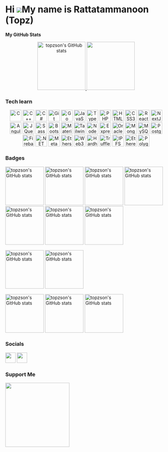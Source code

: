 Hi ![](https://user-images.githubusercontent.com/18350557/176309783-0785949b-9127-417c-8b55-ab5a4333674e.gif)My name is Rattatammanoon (Topz)
================================================================================================================================================
<b>My GitHub Stats</b>

<p align="center">
<a href="http://www.github.com/topzson" ><img height="150px" src="https://github-readme-stats.vercel.app/api?username=topzson&show_icons=true&hide=contribs&count_private=true&title_color=0891b2&text_color=ffffff&icon_color=0891b2&bg_color=1c1917&hide_border=true&show_icons=true" alt="topzson's GitHub stats" /> <img height="150px" src="https://github-readme-streak-stats.herokuapp.com/?user=topzson&stroke=ffffff&background=1c1917&ring=0891b2&fire=0891b2&currStreakNum=ffffff&currStreakLabel=0891b2&sideNums=ffffff&sideLabels=ffffff&dates=ffffff&hide_border=true" /></a>

### Tech learn

<p align="center">
<a href="https://docs.microsoft.com/en-us/cpp/?view=msvc-170" target="_blank" rel="noreferrer"><img src="https://raw.githubusercontent.com/danielcranney/readme-generator/main/public/icons/skills/c-colored.svg" width="36" height="36" alt="C" /></a>
<a href="https://docs.microsoft.com/en-us/cpp/?view=msvc-170" target="_blank" rel="noreferrer"><img src="https://raw.githubusercontent.com/danielcranney/readme-generator/main/public/icons/skills/cplusplus-colored.svg" width="36" height="36" alt="C++" /></a>
<a href="https://docs.microsoft.com/en-us/dotnet/csharp/" target="_blank" rel="noreferrer"><img src="https://raw.githubusercontent.com/danielcranney/readme-generator/main/public/icons/skills/csharp-colored.svg" width="36" height="36" alt="C#" /></a>
<a href="https://git-scm.com/" target="_blank" rel="noreferrer"><img src="https://raw.githubusercontent.com/danielcranney/readme-generator/main/public/icons/skills/git-colored.svg" width="36" height="36" alt="Git" /></a>
<a href="https://go.dev/doc/" target="_blank" rel="noreferrer"><img src="https://raw.githubusercontent.com/danielcranney/readme-generator/main/public/icons/skills/go-colored.svg" width="36" height="36" alt="Go" /></a>
<a href="https://developer.mozilla.org/en-US/docs/Web/JavaScript" target="_blank" rel="noreferrer"><img src="https://raw.githubusercontent.com/danielcranney/readme-generator/main/public/icons/skills/javascript-colored.svg" width="36" height="36" alt="JavaScript" /></a>
<a href="https://www.typescriptlang.org/" target="_blank" rel="noreferrer"><img src="https://raw.githubusercontent.com/danielcranney/readme-generator/main/public/icons/skills/typescript-colored.svg" width="36" height="36" alt="TypeScript" /></a>
<a href="https://www.php.net/" target="_blank" rel="noreferrer"><img src="https://raw.githubusercontent.com/danielcranney/readme-generator/main/public/icons/skills/php-colored.svg" width="36" height="36" alt="PHP" /></a>
<a href="https://developer.mozilla.org/en-US/docs/Glossary/HTML5" target="_blank" rel="noreferrer"><img src="https://raw.githubusercontent.com/danielcranney/readme-generator/main/public/icons/skills/html5-colored.svg" width="36" height="36" alt="HTML5" /></a>
<a href="https://www.w3.org/TR/CSS/#css" target="_blank" rel="noreferrer"><img src="https://raw.githubusercontent.com/danielcranney/readme-generator/main/public/icons/skills/css3-colored.svg" width="36" height="36" alt="CSS3" /></a>
<a href="https://reactjs.org/" target="_blank" rel="noreferrer"><img src="https://raw.githubusercontent.com/danielcranney/readme-generator/main/public/icons/skills/react-colored.svg" width="36" height="36" alt="React" /></a>
<a href="https://nextjs.org/docs" target="_blank" rel="noreferrer"><img src="https://raw.githubusercontent.com/danielcranney/readme-generator/main/public/icons/skills/nextjs-colored.svg" width="36" height="36" alt="NextJs" /></a>
<a href="https://angular.io/" target="_blank" rel="noreferrer"><img src="https://raw.githubusercontent.com/danielcranney/readme-generator/main/public/icons/skills/angularjs-colored.svg" width="36" height="36" alt="Angular" /></a>
<a href="https://jquery.com/" target="_blank" rel="noreferrer"><img src="https://raw.githubusercontent.com/danielcranney/readme-generator/main/public/icons/skills/jquery-colored.svg" width="36" height="36" alt="JQuery" /></a>
<a href="https://sass-lang.com/" target="_blank" rel="noreferrer"><img src="https://raw.githubusercontent.com/danielcranney/readme-generator/main/public/icons/skills/sass-colored.svg" width="36" height="36" alt="Sass" /></a>
<a href="https://getbootstrap.com/" target="_blank" rel="noreferrer"><img src="https://raw.githubusercontent.com/danielcranney/readme-generator/main/public/icons/skills/bootstrap-colored.svg" width="36" height="36" alt="Bootstrap" /></a>
<a href="https://mui.com/" target="_blank" rel="noreferrer"><img src="https://raw.githubusercontent.com/danielcranney/readme-generator/main/public/icons/skills/materialui-colored.svg" width="36" height="36" alt="Material UI" /></a>
<a href="https://tailwindcss.com/" target="_blank" rel="noreferrer"><img src="https://raw.githubusercontent.com/danielcranney/readme-generator/main/public/icons/skills/tailwindcss-colored.svg" width="36" height="36" alt="TailwindCSS" /></a>
<a href="https://nodejs.org/en/" target="_blank" rel="noreferrer"><img src="https://raw.githubusercontent.com/danielcranney/readme-generator/main/public/icons/skills/nodejs-colored.svg" width="36" height="36" alt="NodeJS" /></a>
<a href="https://expressjs.com/" target="_blank" rel="noreferrer"><img src="https://raw.githubusercontent.com/danielcranney/readme-generator/main/public/icons/skills/express-colored.svg" width="36" height="36" alt="Express" /></a>
<a href="https://www.oracle.com/uk/index.html" target="_blank" rel="noreferrer"><img src="https://raw.githubusercontent.com/danielcranney/readme-generator/main/public/icons/skills/oracle-colored.svg" width="36" height="36" alt="Oracle" /></a>
<a href="https://www.mongodb.com/" target="_blank" rel="noreferrer"><img src="https://raw.githubusercontent.com/danielcranney/readme-generator/main/public/icons/skills/mongodb-colored.svg" width="36" height="36" alt="MongoDB" /></a>
<a href="https://www.mysql.com/" target="_blank" rel="noreferrer"><img src="https://raw.githubusercontent.com/danielcranney/readme-generator/main/public/icons/skills/mysql-colored.svg" width="36" height="36" alt="MySQL" /></a>
<a href="https://www.postgresql.org/" target="_blank" rel="noreferrer"><img src="https://raw.githubusercontent.com/danielcranney/readme-generator/main/public/icons/skills/postgresql-colored.svg" width="36" height="36" alt="PostgreSQL" /></a>
<a href="https://firebase.google.com/" target="_blank" rel="noreferrer"><img src="https://raw.githubusercontent.com/danielcranney/readme-generator/main/public/icons/skills/firebase-colored.svg" width="36" height="36" alt="Firebase" /></a>
<a href="https://dotnet.microsoft.com/en-us/" target="_blank" rel="noreferrer"><img src="https://raw.githubusercontent.com/danielcranney/readme-generator/main/public/icons/skills/dot-net-colored.svg" width="36" height="36" alt=".NET" /></a>
<a href="https://metamask.io/" target="_blank" rel="noreferrer"><img src="https://raw.githubusercontent.com/danielcranney/readme-generator/main/public/icons/skills/metamask-colored.svg" width="36" height="36" alt="MetaMask" /></a>
<a href="https://ethers.io" target="_blank" rel="noreferrer"><img src="https://raw.githubusercontent.com/danielcranney/readme-generator/main/public/icons/skills/ethers-colored.svg" width="36" height="36" alt="Ethers" /></a>
<a href="https://web3js.readthedocs.io/en/v1.7.1/#" target="_blank" rel="noreferrer"><img src="https://raw.githubusercontent.com/danielcranney/readme-generator/main/public/icons/skills/web3js-colored.svg" width="36" height="36" alt="Web3Js" /></a>
<a href="https://hardhat.org/" target="_blank" rel="noreferrer"><img src="https://raw.githubusercontent.com/danielcranney/readme-generator/main/public/icons/skills/hardhat-colored.svg" width="36" height="36" alt="Hardhat" /></a>
<a href="https://trufflesuite.com" target="_blank" rel="noreferrer"><img src="https://raw.githubusercontent.com/danielcranney/readme-generator/main/public/icons/skills/truffle-colored.svg" width="36" height="36" alt="Truffle" /></a>
<a href="https://ipfs.io/" target="_blank" rel="noreferrer"><img src="https://raw.githubusercontent.com/danielcranney/readme-generator/main/public/icons/skills/ipfs-colored.svg" width="36" height="36" alt="IPFS" /></a>
<a href="https://ethereum.org/en/" target="_blank" rel="noreferrer"><img src="https://raw.githubusercontent.com/danielcranney/readme-generator/main/public/icons/skills/ethereum-colored.svg" width="36" height="36" alt="Ethereum" /></a>
<a href="https://polygon.technology/" target="_blank" rel="noreferrer"><img src="https://raw.githubusercontent.com/danielcranney/readme-generator/main/public/icons/skills/polygon-colored.svg" width="36" height="36" alt="Polygon" /></a>
</p>

### Badges
<a href="https://www.credly.com/badges/b96401b3-249a-404e-ad83-916380171d68/public_url"><img height="120px" src="https://images.credly.com/size/680x680/images/49ecade1-d65c-4f13-8573-9601844d54f9/image.png" alt="topzson's GitHub stats" /></a>
<a href="https://www.credly.com/badges/a7bb226d-259f-4e0f-83fa-2c6630cd2f58/public_url"><img height="120px" src="https://images.credly.com/size/680x680/images/2313e36b-9375-4d07-8381-a54a5cde56af/image.png" alt="topzson's GitHub stats" /></a>
<a href="https://www.credly.com/badges/96606da6-69da-40a0-b172-e5993fdf0be9/public_url"><img height="120px" src="https://images.credly.com/size/680x680/images/c9828408-be6b-4ffa-8984-451ee3935d67/image.png" alt="topzson's GitHub stats" /></a>
<a href="https://www.credly.com/badges/2028dbd1-875f-4c66-8ec6-711af6b08392/public_url"><img height="120px" src="https://images.credly.com/size/680x680/images/5d7726dd-2df3-4d19-8597-73c0adb2e84c/image.png" alt="topzson's GitHub stats" /></a>
<a href="https://www.credly.com/badges/84134d42-82d5-4ba6-b133-ee9528c65057/public_url"><img height="120px" src="https://images.credly.com/size/680x680/images/bb33cc4f-0f86-4195-a6e5-f4b71d142cd1/image.png" alt="topzson's GitHub stats" /></a>
<a href="https://www.credly.com/badges/65d5c876-2097-4670-9771-40a2232f5cdf/public_url"><img height="120px" src="https://images.credly.com/size/680x680/images/7cbb2fc6-84eb-416d-8bd1-813fba86c259/image.png" alt="topzson's GitHub stats" /></a>
<a href="https://www.credly.com/badges/4a8a3180-8c62-4b51-aff3-bc488fff3b68/public_url"><img height="120px" src="https://images.credly.com/size/680x680/images/6b8bfb64-2354-479e-8a22-b644440ae848/image.png" alt="topzson's GitHub stats" /></a>

<a href="https://www.credly.com/badges/cdb299bc-8bdd-4705-881a-a812499769a6/public_url"><img height="120px" src="https://images.credly.com/size/680x680/images/7d4f3235-b70f-48eb-9b59-3c3e3a4933e1/image.png" alt="topzson's GitHub stats" /></a>
<a href="https://www.credly.com/badges/c915f7c5-4dfb-4025-9f48-c275093b378b/public_url"><img height="120px" src="https://images.credly.com/size/680x680/images/5ee26427-f944-4182-b802-459462184c9a/image.png" alt="topzson's GitHub stats" /></a>

<a href="https://www.credly.com/badges/c915f7c5-4dfb-4025-9f48-c275093b378b/public_url"><img height="120px" src="https://images.credly.com/size/680x680/images/5ee26427-f944-4182-b802-459462184c9a/image.png" alt="topzson's GitHub stats" /></a>
<a href="https://www.credly.com/badges/c915f7c5-4dfb-4025-9f48-c275093b378b/public_url"><img height="120px" src="https://images.credly.com/size/680x680/images/5ee26427-f944-4182-b802-459462184c9a/image.png" alt="topzson's GitHub stats" /></a>
<a href="https://www.credly.com/badges/c915f7c5-4dfb-4025-9f48-c275093b378b/public_url"><img height="120px" src="https://images.credly.com/size/680x680/images/5ee26427-f944-4182-b802-459462184c9a/image.png" alt="topzson's GitHub stats" /></a>

### Socials

<p align="left"> <a href="https://www.github.com/topzson" target="_blank" rel="noreferrer"><img src="https://raw.githubusercontent.com/danielcranney/readme-generator/main/public/icons/socials/github.svg" width="32" height="32" /></a> <a href="https://www.linkedin.com/in/rattatammanoon-prawasuk" target="_blank" rel="noreferrer"><img src="https://raw.githubusercontent.com/danielcranney/readme-generator/main/public/icons/socials/linkedin.svg" width="32" height="32" /></a></p>

### Support Me

<a href="https://www.buymeacoffee.com/topzson"><img src="https://cdn.buymeacoffee.com/buttons/v2/default-yellow.png" width="200" /></a>
